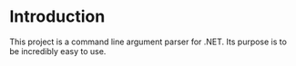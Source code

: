 # Introduction

This project is a command line argument parser for .NET. Its purpose is to be incredibly easy to use.